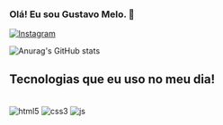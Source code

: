 ### Olá! Eu sou Gustavo Melo. 👋
[![Instagram](https://img.shields.io/badge/Instagram-E4405F?style=for-the-badge&logo=instagram&logoColor=white)](https://gustavo__meloo)

![Anurag's GitHub stats](https://github-readme-stats.vercel.app/api?username=oleM-ovatsuG&show_icons=true&theme=tokyonight)

## Tecnologias que eu uso no meu dia!
<div style='display: inline_block'><br/>
<img align='center' alt='html5' src= https://img.shields.io/badge/HTML5-E34F26?style=for-the-badge&logo=html5&logoColor=white />
<img align='center' alt='css3' src= https://img.shields.io/badge/CSS3-1572B6?style=for-the-badge&logo=css3&logoColor=white />
<img align='center' alt='js' src= https://img.shields.io/badge/JavaScript-F7DF1E?style=for-the-badge&logo=javascript&logoColor=black />
</div>
